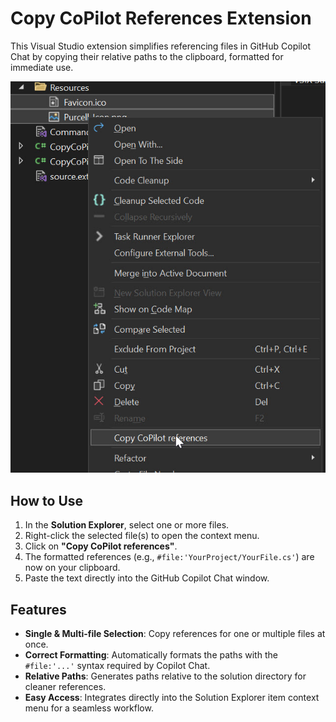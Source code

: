 # Copy CoPilot References Extension

This Visual Studio extension simplifies referencing files in GitHub Copilot Chat by copying their relative paths to the clipboard, formatted for immediate use.

![CopyCoPilotReferencesExtension](Resources/README/CopyCoPilotReferencesExtension.jpg)

## How to Use

1.  In the **Solution Explorer**, select one or more files.
2.  Right-click the selected file(s) to open the context menu.
3.  Click on **"Copy CoPilot references"**.
4.  The formatted references (e.g., `#file:'YourProject/YourFile.cs'`) are now on your clipboard.
5.  Paste the text directly into the GitHub Copilot Chat window.

## Features

*   **Single & Multi-file Selection**: Copy references for one or multiple files at once.
*   **Correct Formatting**: Automatically formats the paths with the `#file:'...'` syntax required by Copilot Chat.
*   **Relative Paths**: Generates paths relative to the solution directory for cleaner references.
*   **Easy Access**: Integrates directly into the Solution Explorer item context menu for a seamless workflow.